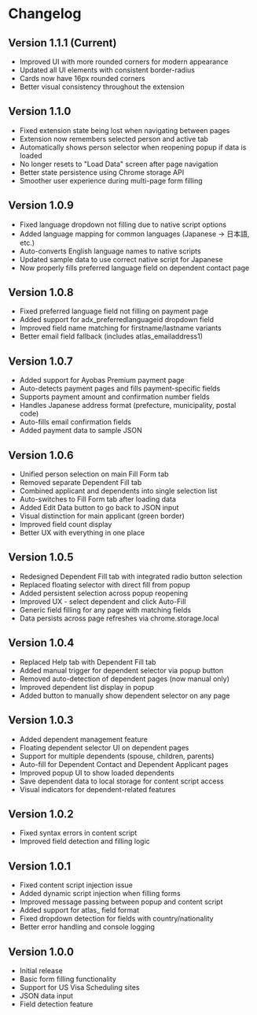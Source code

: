 # Changelog

## Version 1.1.1 (Current)
- Improved UI with more rounded corners for modern appearance
- Updated all UI elements with consistent border-radius
- Cards now have 16px rounded corners
- Better visual consistency throughout the extension

## Version 1.1.0
- Fixed extension state being lost when navigating between pages
- Extension now remembers selected person and active tab
- Automatically shows person selector when reopening popup if data is loaded
- No longer resets to "Load Data" screen after page navigation
- Better state persistence using Chrome storage API
- Smoother user experience during multi-page form filling

## Version 1.0.9
- Fixed language dropdown not filling due to native script options
- Added language mapping for common languages (Japanese → 日本語, etc.)
- Auto-converts English language names to native scripts
- Updated sample data to use correct native script for Japanese
- Now properly fills preferred language field on dependent contact page

## Version 1.0.8
- Fixed preferred language field not filling on payment page
- Added support for adx_preferredlanguageid dropdown field
- Improved field name matching for firstname/lastname variants
- Better email field fallback (includes atlas_emailaddress1)

## Version 1.0.7
- Added support for Ayobas Premium payment page
- Auto-detects payment pages and fills payment-specific fields
- Supports payment amount and confirmation number fields
- Handles Japanese address format (prefecture, municipality, postal code)
- Auto-fills email confirmation fields
- Added payment data to sample JSON

## Version 1.0.6
- Unified person selection on main Fill Form tab
- Removed separate Dependent Fill tab
- Combined applicant and dependents into single selection list
- Auto-switches to Fill Form tab after loading data
- Added Edit Data button to go back to JSON input
- Visual distinction for main applicant (green border)
- Improved field count display
- Better UX with everything in one place

## Version 1.0.5
- Redesigned Dependent Fill tab with integrated radio button selection
- Replaced floating selector with direct fill from popup
- Added persistent selection across popup reopening
- Improved UX - select dependent and click Auto-Fill
- Generic field filling for any page with matching fields
- Data persists across page refreshes via chrome.storage.local

## Version 1.0.4
- Replaced Help tab with Dependent Fill tab
- Added manual trigger for dependent selector via popup button
- Removed auto-detection of dependent pages (now manual only)
- Improved dependent list display in popup
- Added button to manually show dependent selector on any page

## Version 1.0.3
- Added dependent management feature
- Floating dependent selector UI on dependent pages
- Support for multiple dependents (spouse, children, parents)
- Auto-fill for Dependent Contact and Dependent Applicant pages
- Improved popup UI to show loaded dependents
- Save dependent data to local storage for content script access
- Visual indicators for dependent-related features

## Version 1.0.2
- Fixed syntax errors in content script
- Improved field detection and filling logic

## Version 1.0.1
- Fixed content script injection issue
- Added dynamic script injection when filling forms
- Improved message passing between popup and content script
- Added support for atlas_ field format
- Fixed dropdown detection for fields with country/nationality
- Better error handling and console logging

## Version 1.0.0
- Initial release
- Basic form filling functionality
- Support for US Visa Scheduling sites
- JSON data input
- Field detection feature